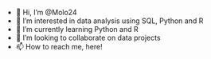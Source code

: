 - 👋 Hi, I’m @Molo24
- 👀 I’m interested in data analysis using SQL, Python and R
- 🌱 I’m currently learning Python and R
- 💞️ I’m looking to collaborate on data projects
- 📫 How to reach me, here!

<!---
Molo24/Molo24 is a ✨ special ✨ repository because its `README.md` (this file) appears on your GitHub profile.
You can click the Preview link to take a look at your changes.
--->
